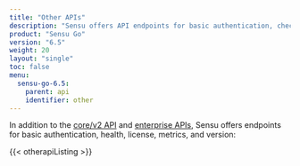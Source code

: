 ```yaml
---
title: "Other APIs"
description: "Sensu offers API endpoints for basic authentication, checking cluster health checks, and retrieving metrics, license information, and version information."
product: "Sensu Go"
version: "6.5"
weight: 20
layout: "single"
toc: false
menu:
  sensu-go-6.5:
    parent: api
    identifier: other
---
```


In addition to the [core/v2 API][1] and [enterprise APIs][2], Sensu offers endpoints for basic authentication, health, license, metrics, and version:

{{< otherapiListing >}}


[1]: ../core/
[2]: ../enterprise/
